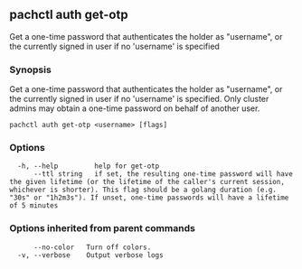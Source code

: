 ## pachctl auth get-otp

Get a one-time password that authenticates the holder as "username", or the
currently signed in user if no 'username' is specified

### Synopsis

Get a one-time password that authenticates the holder as "username", or the
currently signed in user if no 'username' is specified. Only cluster admins may
obtain a one-time password on behalf of another user.

```
pachctl auth get-otp <username> [flags]
```

### Options

```
  -h, --help         help for get-otp
      --ttl string   if set, the resulting one-time password will have the given lifetime (or the lifetime of the caller's current session, whichever is shorter). This flag should be a golang duration (e.g. "30s" or "1h2m3s"). If unset, one-time passwords will have a lifetime of 5 minutes
```

### Options inherited from parent commands

```
      --no-color   Turn off colors.
  -v, --verbose    Output verbose logs
```
